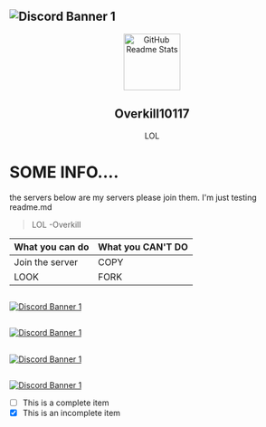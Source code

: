 ## ![Discord Banner 1](https://discord.com/api/guilds/798716119665737768/widget.png?style=shield)
<p align="center">
 <img width="100px" src="https://avatars.githubusercontent.com/u/77133161" align="center" alt="GitHub Readme Stats" />
 <h2 align="center">Overkill10117</h2>
 <p align="center">LOL</p>
</p>

# SOME INFO....
the servers below are my servers please join them.
I'm just testing readme.md
>LOL
> -Overkill



What you can do | What you CAN'T DO
------------ | -------------
Join the server | COPY
LOOK | FORK

##
[![Discord Banner 1](https://discord.com/api/guilds/798716119665737768/widget.png?style=banner1)](https://discord.gg/fqkxJjY4yM)
##
[![Discord Banner 1](https://discord.com/api/guilds/798716119665737768/widget.png?style=banner2)](https://discord.gg/fqkxJjY4yM)
##
[![Discord Banner 1](https://discord.com/api/guilds/798716119665737768/widget.png?style=banner3)](https://discord.gg/fqkxJjY4yM)
##
[![Discord Banner 1](https://discord.com/api/guilds/798716119665737768/widget.png?style=banner4)](https://discord.gg/fqkxJjY4yM)

- [ ] This is a complete item
- [x] This is an incomplete item
